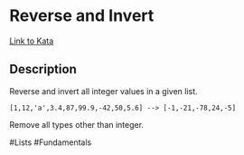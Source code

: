 # Reverse and Invert

[Link to Kata](https://www.codewars.com/kata/5899e054aa1498da6b0000cc/python)

## Description
Reverse and invert all integer values in a given list.

```
[1,12,'a',3.4,87,99.9,-42,50,5.6] --> [-1,-21,-78,24,-5]
```
Remove all types other than integer.

#Lists #Fundamentals